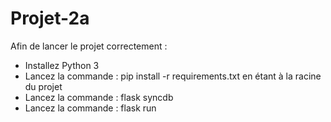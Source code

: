 # Projet-2a

Afin de lancer le projet correctement :
- Installez Python 3
- Lancez la commande : pip install -r requirements.txt en étant à la racine du projet
- Lancez la commande : flask syncdb
- Lancez la commande : flask run